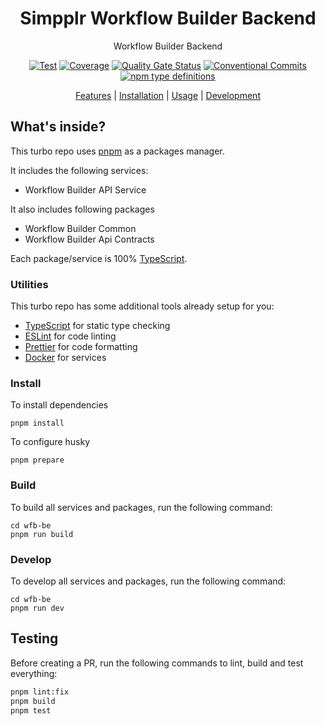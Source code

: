<h1 align="center"> Simpplr Workflow Builder Backend </h1>

<div align="center">

Workflow Builder Backend

[![Test](https://github.com/Simpplr/wfb-be/actions/workflows/pull-request.yml/badge.svg?branch=develop)](https://github.com/Simpplr/wfb-be/actions/workflows/pull-request.yml) [![Coverage](https://sonar.simpplr.xyz/api/project_badges/measure?project=wfb-be&metric=coverage&token=sqb_eed13f29e1e10a18b465c7fbef4958105d243323)](https://sonar.simpplr.xyz/dashboard?id=wfb-be) [![Quality Gate Status](https://sonar.simpplr.xyz/api/project_badges/measure?project=wfb-be&metric=alert_status&token=sqb_eed13f29e1e10a18b465c7fbef4958105d243323)](https://sonar.simpplr.xyz/dashboard?id=wfb-be) [![Conventional Commits](https://img.shields.io/badge/Conventional%20Commits-1.0.0-yellow.svg)](https://conventionalcommits.org) [![npm type definitions](https://img.shields.io/npm/types/typescript.svg)](https://www.typescriptlang.org/)

[Features](#-features) | [Installation](#-installation) | [Usage](#-usage) | [Development](#-development)

</div>

## What's inside?

This turbo repo uses [pnpm](https://pnpm.io) as a packages manager.

It includes the following services:

- Workflow Builder API Service

It also includes following packages

- Workflow Builder Common
- Workflow Builder Api Contracts

Each package/service is 100% [TypeScript](https://www.typescriptlang.org/).

### Utilities

This turbo repo has some additional tools already setup for you:

- [TypeScript](https://www.typescriptlang.org/) for static type checking
- [ESLint](https://eslint.org/) for code linting
- [Prettier](https://prettier.io) for code formatting
- [Docker](https://www.docker.com/products/docker-desktop/) for services

### Install

To install dependencies

```
pnpm install
```

To configure husky

```
pnpm prepare
```

### Build

To build all services and packages, run the following command:

```
cd wfb-be
pnpm run build
```

### Develop

To develop all services and packages, run the following command:

```
cd wfb-be
pnpm run dev
```

## Testing

Before creating a PR, run the following commands to lint, build and test everything:

```sh
pnpm lint:fix
pnpm build
pnpm test
```
